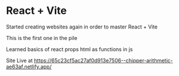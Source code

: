 # React + Vite
Started creating websites again in order to master React + Vite 

This is the first one in the pile 

Learned 
basics of react 
props 
html as functions in  js 

Site Live at https://65c23cf5ac27af0d913e7506--chipper-arithmetic-ae63af.netlify.app/
